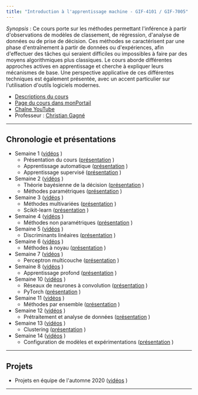 ```yaml
---
title: "Introduction à l'apprentissage machine - GIF-4101 / GIF-7005"
---
```


*Synopsis* : Ce cours porte sur les méthodes permettant l'inférence à partir d'observations de modèles de classement, de régression, d'analyse de données ou de prise de décision. Ces méthodes se caractérisent par une phase d'entraînement à partir de données ou d'expériences, afin d'effectuer des tâches qui seraient difficiles ou impossibles à faire par des moyens algorithmiques plus classiques. Le cours aborde différentes approches actives en apprentissage et cherche à expliquer leurs mécanismes de base. Une perspective applicative de ces différentes techniques est également présentée, avec un accent particulier sur l'utilisation d'outils logiciels modernes.

* [Descriptions du cours](https://www.ulaval.ca/les-etudes/cours/repertoire/detailsCours/gif-4101-apprentissage-et-reconnaissance.html)
* [Page du cours dans monPortail](https://sitescours.monportail.ulaval.ca/ena/site/accueil?idSite=118494&_js=true&idPage=2673605)
* [Chaîne YouTube](https://www.youtube.com/channel/UCkMXqYnOzhIlRseUOgq8_Xw)
* Professeur : [Christian Gagné](http://vision.gel.ulaval.ca/~cgagne)

---

## Chronologie et présentations ##

* Semaine 1 ([vidéos](https://www.youtube.com/playlist?list=PLbJrgQUb1-prEq9nYi5wzNHyypFEZw6Z2) <i class="fab fa-youtube"></i>)
  * Présentation du cours ([présentation](https://drive.google.com/open?id=1f2oAxbhiZ7tGhs3DapOOJDTdoJRvRiOW) <i class="fas fa-chalkboard"></i>)
  * Apprentissage automatique ([présentation](https://drive.google.com/open?id=1Lour__te29gnZXGrAhp0IQr3kKala49B) <i class="fas fa-chalkboard"></i>) 
  * Apprentissage supervisé ([présentation](https://drive.google.com/open?id=1VIW9EiifRnsvdH5B-MGQGaNF5OZjS6tW) <i class="fas fa-chalkboard"></i>)
* Semaine 2 ([vidéos](https://www.youtube.com/playlist?list=PLbJrgQUb1-pqRkZT_G8OP-_dGJBosykam) <i class="fab fa-youtube"></i>)
  * Théorie bayésienne de la décision ([présentation](https://drive.google.com/open?id=19KxphxYArYHVoNBWsIysK1-cvQbxDosE) <i class="fas fa-chalkboard"></i>)
  * Méthodes paramétriques ([présentation](https://drive.google.com/open?id=1qZ6kQ5sANBTpiBr33irzw3SE5_5nBJiQ) <i class="fas fa-chalkboard"></i>)
* Semaine 3 ([vidéos](https://www.youtube.com/playlist?list=PLbJrgQUb1-pqjukTTJkFiSJsQEVBOZ5Wn) <i class="fab fa-youtube"></i>)
  * Méthodes multivariées ([présentation]() <i class="fas fa-chalkboard"></i>)
  * Scikit-learn ([présentation](https://drive.google.com/open?id=13G7Wt03pbWD-33InpebrOiva8YY_JQSX) <i class="fas fa-chalkboard"></i>)
* Semaine 4 ([vidéos](https://www.youtube.com/playlist?list=PLbJrgQUb1-poqvfoyFTo6a05QaM4KSTi6) <i class="fab fa-youtube"></i>)
  * Méthodes non paramétriques ([présentation](https://drive.google.com/open?id=1cLKeC9k8mOZ9PRoITam3Bvui-WYMUvYl) <i class="fas fa-chalkboard"></i>)
* Semaine 5 ([vidéos](https://www.youtube.com/playlist?list=PLbJrgQUb1-pqflF9nYTNf_GuRXKVysFxQ) <i class="fab fa-youtube"></i>)
  * Discriminants linéaires ([présentation](https://drive.google.com/open?id=1WfP-wvIuibezzAxbVYfeVKU1rPCAKTfG) <i class="fas fa-chalkboard"></i>)
* Semaine 6 ([vidéos](https://www.youtube.com/playlist?list=PLbJrgQUb1-prhEXW8Z0O924I0ejmepy6w) <i class="fab fa-youtube"></i>)
  * Méthodes à noyau ([présentation](https://drive.google.com/open?id=1etV6xn7rqe-wxDyhAJVuZzHrtV-YRRSi) <i class="fas fa-chalkboard"></i>)
* Semaine 7 ([vidéos](https://www.youtube.com/playlist?list=PLbJrgQUb1-pplc8fD5xAS4BCOJOy1vSJz) <i class="fab fa-youtube"></i>)
  * Perceptron multicouche ([présentation](https://drive.google.com/open?id=1okEiHv5LyXAuPWRDpnDReXpHZHKOxOZy) <i class="fas fa-chalkboard"></i>)
* Semaine 8 ([vidéos](https://www.youtube.com/playlist?list=PLbJrgQUb1-pqdwHyfUKAQ05a_U_77ENz4) <i class="fab fa-youtube"></i>)
  * Apprentissage profond ([présentation](https://drive.google.com/open?id=1MBxxFBhGVvsUZ7-ypMc-6dOg5EuFbisi) <i class="fas fa-chalkboard"></i>)
* Semaine 10 ([vidéos](https://www.youtube.com/playlist?list=PLbJrgQUb1-ppL5GBFghU3o4A-294hLGQW) <i class="fab fa-youtube"></i>)
  * Réseaux de neurones à convolution ([présentation](https://drive.google.com/open?id=160Tg0Z-XCcsXpQoCrjc_iD91yEdlgL0R) <i class="fas fa-chalkboard"></i>)
  * PyTorch ([présentation](https://drive.google.com/open?id=1sugQX2fmYrWRftaHqoKYBDtwXcfIo70n) <i class="fas fa-chalkboard"></i>)
* Semaine 11 ([vidéos](https://www.youtube.com/playlist?list=PLbJrgQUb1-poIXkaQOmQusLarmrj0t2a1) <i class="fab fa-youtube"></i>)
  * Méthodes par ensemble ([présentation](https://drive.google.com/open?id=17XLvAYAucbO4MFAZjrFBEmScSAC9QeSw) <i class="fas fa-chalkboard"></i>)
* Semaine 12 ([vidéos](https://www.youtube.com/playlist?list=PLbJrgQUb1-pqPBuxSo9MQMlYBHPUdCqXb) <i class="fab fa-youtube"></i>)
  * Prétraitement et analyse de données ([présentation](https://drive.google.com/open?id=1ur_ukP2JHrKFP34n8QAlegLjz6dcz5fc) <i class="fas fa-chalkboard"></i>)
* Semaine 13 ([vidéos](https://www.youtube.com/playlist?list=PLbJrgQUb1-prlclyh0gzcHlaH144FXVMV) <i class="fab fa-youtube"></i>)
  * Clustering ([présentation](https://drive.google.com/open?id=1vdFaoWpBGiqCcCw9zf-ogkjPTbYcePNE) <i class="fas fa-chalkboard"></i>)
* Semaine 14 ([vidéos](https://www.youtube.com/playlist?list=PLbJrgQUb1-pqGP9NDqU2rILU1DY4f750h) <i class="fab fa-youtube"></i>)
  * Configuration de modèles et expérimentations ([présentation](https://drive.google.com/open?id=1wo5lmi2JGvBKpYNvfj340UbLMfulckcU) <i class="fas fa-chalkboard"></i>)


---

## Projets ##

* Projets en équipe de l'automne 2020  ([vidéos](https://www.youtube.com/playlist?list=PLbJrgQUb1-prVjlGg3Ec2bRvWLLCgKGtn) <i class="fab fa-youtube"></i>)


---

